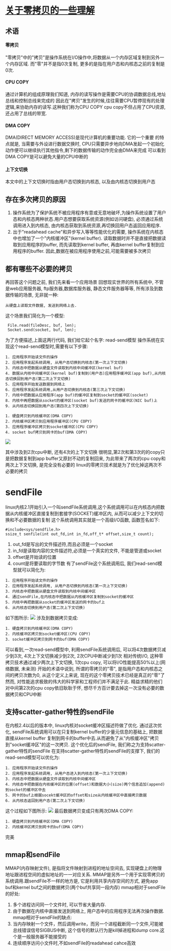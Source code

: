 # [关于零拷贝的一些理解](https://www.cnblogs.com/lhh-north/p/11031821.html)
## 术语
#### 零拷贝
"零拷贝"中的"拷贝"是操作系统在I/O操作中,将数据从一个内存区域复制到另外一个内存区域. 而"零"并不是指0次复制, 更多的是指在用户态和内核态之前的复制是0次.
#### CPU COPY
通过计算机的组成原理我们知道, 内存的读写操作是需要CPU的协调数据总线,地址总线和控制总线来完成的
因此在"拷贝"发生的时候,往往需要CPU暂停现有的处理逻辑,来协助内存的读写.这种我们称为CPU COPY
cpu copy不但占用了CPU资源,还占用了总线的带宽.
#### DMA COPY
DMA(DIRECT MEMORY ACCESS)是现代计算机的重要功能. 它的一个重要 的特点就是, 当需要与外设进行数据交换时, CPU只需要异步地向DMA发起一个初始化动作便可以继续执行其他指令,剩下的数据传输的动作完全由DMA来完成
可以看到DMA COPY是可以避免大量的CPU中断的
#### 上下文切换
本文中的上下文切换时指由用户态切换到内核态, 以及由内核态切换到用户态
## 存在多次拷贝的原因
1. 操作系统为了保护系统不被应用程序有意或无意地破坏,为操作系统设置了用户态和内核态两种状态.用户态想要获取系统资源(例如访问硬盘), 必须通过系统调用进入到内核态, 由内核态获取到系统资源,再切换回用户态返回应用程序.
2. 出于"readahead cache"和异步写入等等性能优化的需要, 操作系统在内核态中也增加了一个"内核缓冲区"(kernel buffer). 读取数据时并不是直接把数据读取到应用程序的buffer, 而先读取到kernel buffer, 再由kernel buffer复制到应用程序的buffer. 因此,数据在被应用程序使用之前,可能需要被多次拷贝
## 都有哪些不必要的拷贝
再回答这个问题之前, 我们先来看一个应用场景
回想现实世界的所有系统中, 不管是web应用服务器, ftp服务器,数据库服务器, 静态文件服务器等等, 所有涉及到数据传输的场景, 无非就一种:
```
从硬盘上读取文件数据, 发送到网络上去.
```
这个场景我们简化为一个模型:
```
 File.read(fileDesc, buf, len);
 Socket.send(socket, buf, len);
```
为了方便描述,上面这两行代码, 我们给它起个名字: read-send模型
操作系统在实现这个read-send模型时,需要有以下步骤:

```
1. 应用程序开始读文件的操作
2. 应用程序发起系统调用, 从用户态切换到内核态(第一次上下文切换)
3. 内核态中把数据从硬盘文件读取到内核中间缓冲区(kernel buf)
4. 数据从内核中间缓冲区(kernel buf)复制到(用户态)应用程序缓冲区(app buf),从内核态切换回到用户态(第二次上下文切换)
5. 应用程序开始发送数据到网络上
6. 应用程序发起系统调用,从用户态切换到内核态(第三次上下文切换)
7. 内核中把数据从应用程序(app buf)的缓冲区复制到socket的缓冲区(socket)
8. 内核中再把数据从socket的缓冲区(socket buf)发送的网卡的缓冲区(NIC buf)上
9. 从内核态切换回到用户态(第四次上下文切换)
```

```
1. 硬盘拷贝到内核缓冲区(DMA COPY)
2. 内核缓冲区拷贝到应用程序缓冲区(CPU COPY)
3. 应用程序缓冲区拷贝到socket缓冲区(CPU COPY)
4. socket buf拷贝到网卡的buf(DMA COPY)
```
![](.\1.jpg)

其中涉及到2次cpu中断, 还有4次的上下文切换
很明显,第2次和第3次的的copy只是把数据复制到app buffer又原封不动的复制回来, 为此带来了两次的cpu copy和两次上下文切换, 是完全没有必要的
linux的零拷贝技术就是为了优化掉这两次不必要的拷贝

# sendFile
linux内核2.1开始引入一个叫sendFile系统调用,这个系统调用可以在内核态内把数据从内核缓冲区直接复制到套接字(SOCKET)缓冲区内, 从而可以减少上下文的切换和不必要数据的复制
这个系统调用其实就是一个高级I/O函数, 函数签名如下:
```
#include<sys/sendfile.h>
ssize_t senfile(int out_fd,int in_fd,off_t* offset,size_t count);
```
1. out_fd是写出的文件描述符,而且必须是一个socket
2. in_fd是读取内容的文件描述符,必须是一个真实的文件, 不能是管道或socket
3. offset是开始读的位置
4. count是将要读取的字节数
有了sendFile这个系统调用后, 我们read-send模型就可以简化为:
```
1. 应用程序开始读文件的操作
2. 应用程序发起系统调用, 从用户态切换到内核态(第一次上下文切换)
3. 内核态中把数据从硬盘文件读取到内核中间缓冲区
4. 通过sendFile,在内核态中把数据从内核缓冲区复制到socket的缓冲区
5. 内核中再把数据从socket的缓冲区发送的网卡的buf上
6. 从内核态切换到用户态(第二次上下文切换)
```
如下图所示: ![](.\2.png)
涉及到数据拷贝变成:

```
1. 硬盘拷贝到内核缓冲区(DMA COPY)
2. 内核缓冲区拷贝到socket缓冲区(CPU COPY)
3. socket缓冲区拷贝到网卡的buf(DMA COPY)
```
可以看到,一次read-send模型中, 利用sendFile系统调用后, 可以将4次数据拷贝减少到3次, 4次上下文切换减少到2次, 2次CPU中断减少到1次
相对传统I/O, 这种零拷贝技术通过减少两次上下文切换, 1次cpu copy, 可以将I/O性能提高50%以上(网络数据, 未亲测)
开始的术语中说到, 所谓的零拷贝的"零", 是指用户态和内核态之间的拷贝次数为0, 从这个定义上来说, 现在的这个零拷贝技术已经是真正的"零"了
然而, 对性能追求极致的伟大的科学家和工程师们并不满足于此. 精益求精的他们对中间第2次的cpu copy依旧耿耿于怀, 想尽千方百计要去掉这一次没有必要的数据拷贝和CPU中断
## 支持scatter-gather特性的sendFile
在内核2.4以后的版本中, linux内核对socket缓冲区描述符做了优化. 通过这次优化, sendFile系统调用可以在只复制kernel buffer的少量元信息的基础上, 把数据直接从kernel buffer 复制到网卡的buffer中去.从而避免了从"内核缓冲区"拷贝到"socket缓冲区"的这一次拷贝.
这个优化后的sendFile, 我们称之为支持scatter-gather特性的sendFile
在支持scatter-gather特性的sendFile的支撑下, 我们的read-send模型可以优化为:
```
1. 应用程序开始读文件的操作
2. 应用程序发起系统调用, 从用户态进入到内核态(第一次上下文切换)
3. 内核态中把数据从硬盘文件读取到内核中间缓冲区
4. 内核态中把数据在内核缓冲区的位置(offset)和数据大小(size)两个信息追加(append)到socket的缓冲区中去
5. 网卡的buf上根据socekt缓冲区的offset和size从内核缓冲区中直接拷贝数据
6. 从内核态返回到用户态(第二次上下文切换)
```
这个过程如下图所示:
![](D:.\3.png)
最后数据拷贝变成只有两次DMA COPY:

```
1. 硬盘拷贝到内核缓冲区(DMA COPY)
2. 内核缓冲区拷贝到网卡的buf(DMA COPY)
```
完美
## mmap和sendFile
MMAP(内存映射文件), 是指将文件映射到进程的地址空间去, 实现硬盘上的物理地址跟进程空间的虚拟地址的一一对应关系.
MMAP是另外一个用于实现零拷贝的系统调用.跟sendFile不一样的地方是, 它是利用共享内存空间的方式, 避免app buf和kernel buf之间的数据拷贝(两个buf共享同一段内存)
mmap相对于sendFile的好处:
1. 多个进程访问同一个文件时, 可以节省大量内存.
2. 由于数据在内核中直接发送到网络上, 用户态中的应用程序无法再次操作数据.
mmap相对于sendFile的缺点:
1. 当内存映射一个文件，然后调用write，而另一个进程截断同一个文件,可能被总线错误信号SIGBUS中断, 这个信号的默认行为是kill掉进程和dump core.这个是一般服务器不能接受的
2. 连续顺序访问小文件时,不如sendFile的readahead cahce高效